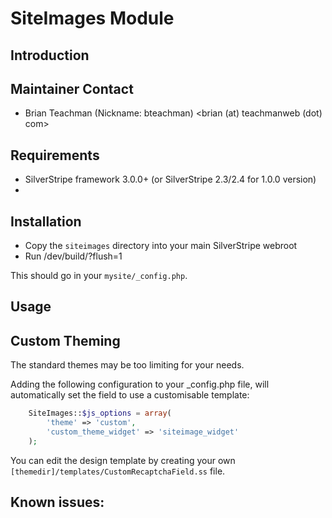 # SiteImages Module

## Introduction



## Maintainer Contact

 * Brian Teachman (Nickname: bteachman)
   <brian (at) teachmanweb (dot) com>

## Requirements

 * SilverStripe framework 3.0.0+ (or SilverStripe 2.3/2.4 for 1.0.0 version)
 * 

## Installation

 * Copy the `siteimages` directory into your main SilverStripe webroot
 * Run /dev/build/?flush=1

This should go in your `mysite/_config.php`.



## Usage



## Custom Theming

The standard themes may be too limiting for your needs.

Adding the following configuration to your _config.php file, will automatically set the field
to use a customisable template:

```php
	SiteImages::$js_options = array(
		'theme' => 'custom',
		'custom_theme_widget' => 'siteimage_widget'
	);
```

You can edit the design template by creating your own `[themedir]/templates/CustomRecaptchaField.ss` file.

## Known issues:


